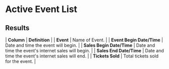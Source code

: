 # Active Event List

## Results

| **Column** | **Definition** |
| **Event** | Name of Event. |
| **Event Begin Date/Time** | Date and time the event will begin. |
| **Sales Begin Date/Time** | Date and time the event's internet sales will begin. |
| **Sales End Date/Time** | Date and time the event's internet sales will end. |
| **Tickets Sold** | Total tickets sold for the event. |

